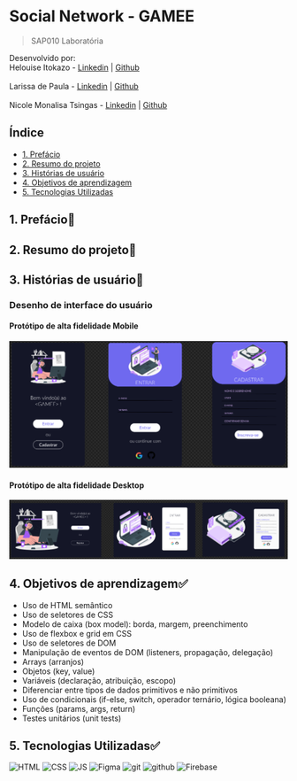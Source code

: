 # Social Network - GAMEE
>SAP010 Laboratória

Desenvolvido por:
  <br>
  Helouise Itokazo - [Linkedin](https://www.linkedin.com/in/helou%C3%ADse-itokazo-749778132/) | [Github](https://github.com/HelouiseItokazo)
  <br>
  <br>
  Larissa de Paula - [Linkedin]() | [Github](https://github.com/laridepaula)
  <br>
  <br>
  Nicole Monalisa Tsingas - [Linkedin](https://www.linkedin.com/in/nicole-tsingas-2079b218b/) | [Github](https://github.com/nicoletsingas)
  <br>

## Índice

* [1. Prefácio](#1-prefácio)
* [2. Resumo do projeto](#2-resumo-do-projeto)
* [3. Histórias de usuário](#3-histórias-de-usuario)
* [4. Objetivos de aprendizagem](#4-objetivos-de-aprendizagem)
* [5. Tecnologias Utilizadas](#5-tecnologias-utilizadas)


## 1. Prefácio🤩


## 2. Resumo do projeto📝



## 3. Histórias de usuário📝

### Desenho de interface do usuário

#### Protótipo de alta fidelidade Mobile
![prototipo-mobile](./src/images/prototipo-mobile.png)

#### Protótipo de alta fidelidade Desktop
![prototipo-mobile](./src/images/prototipo-desktop.png)

## 4. Objetivos de aprendizagem✅

<ul>
  <li>Uso de HTML semântico</li> 
  <li>Uso de seletores de CSS</li> 
  <li>Modelo de caixa (box model): borda, margem, preenchimento</li>  
  <li>Uso de flexbox e grid em CSS</li> 
  <li>Uso de seletores de DOM</li> 
  <li>Manipulação de eventos de DOM (listeners, propagação, delegação)</li> 
  <li>Arrays (arranjos)</li> 
  <li>Objetos (key, value)</li> 
  <li>Variáveis (declaração, atribuição, escopo)</li> 
  <li>Diferenciar entre tipos de dados primitivos e não primitivos</li> 
  <li>Uso de condicionais (if-else, switch, operador ternário, lógica booleana)</li> 
  <li>Funções (params, args, return)</li> 
  <li>Testes unitários (unit tests)</li> 
</ul>


## 5. Tecnologias Utilizadas✅ 
<img alt="HTML" height="50" src="https://cdn2.iconfinder.com/data/icons/designer-skills/128/code-programming-html-markup-develop-layout-language-512.png"> <img alt="CSS" height="50" src="https://cdn2.iconfinder.com/data/icons/designer-skills/128/code-programming-css-style-develop-layout-language-512.png"> <img alt="JS" height="50" src="https://cdn2.iconfinder.com/data/icons/designer-skills/128/code-programming-javascript-software-develop-command-language-256.png"> <img alt="Figma" height="45" src="https://cdn4.iconfinder.com/data/icons/logos-brands-in-colors/3000/figma-logo-256.png"/> <img alt="git" height="40" src="https://cdn3.iconfinder.com/data/icons/social-media-2169/24/social_media_social_media_logo_git-256.png"/> <img alt="github" height="45" src="https://cdn1.iconfinder.com/data/icons/unicons-line-vol-3/24/github-256.png"/> <img alt="Firebase" height="40" width="40" src="https://www.vectorlogo.zone/logos/firebase/firebase-icon.svg"/>